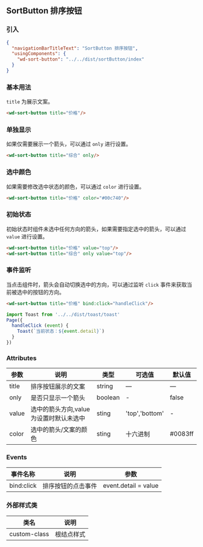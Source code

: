 ## SortButton 排序按钮

### 引入

```json
{
  "navigationBarTitleText": "SortButton 排序按钮",
  "usingComponents": {
    "wd-sort-button": "../../dist/sortButton/index"
  }
}

```

### 基本用法

`title` 为展示文案。
```html
<wd-sort-button title="价格"/>
```

### 单独显示

如果仅需要展示一个箭头，可以通过 `only` 进行设置。
```html
<wd-sort-button title="综合" only/>
```

### 选中颜色

如果需要修改选中状态的颜色，可以通过 `color` 进行设置。
```html
<wd-sort-button title="价格" color="#00c740"/>
```

### 初始状态

初始状态时组件未选中任何方向的箭头，如果需要指定选中的箭头，可以通过 `value` 进行设置。

```html
<wd-sort-button title="价格" value="top"/>
<wd-sort-button title="综合" only value="top"/>
```

### 事件监听

当点击组件时，箭头会自动切换选中的方向，可以通过监听 `click` 事件来获取当前被选中的按钮的方向。

```html
<wd-sort-button title="价格" bind:click="handleClick"/>
```

```javascript
import Toast from '../../dist/toast/toast'
Page({
  handleClick (event) {
    Toast(`当前状态：${event.detail}`)
  }
})
```

### Attributes
| 参数      | 说明                                 | 类型      | 可选值       | 默认值   |
|---------- |------------------------------------ |---------- |------------- |-------- |
| title | 排序按钮展示的文案 | string |	— |	— |
| only | 是否只显示一个箭头 | boolean |	- |	false |
| value | 选中的箭头方向,value为设置时默认未选中 | sting | 'top','bottom' | - |
| color | 选中的箭头/文案的颜色 | sting | 十六进制 | #0083ff |
### Events

| 事件名称      | 说明                                 | 参数     |
|------------- |------------------------------------ |-------- |
| bind:click | 排序按钮的点击事件 | event.detail = value |

### 外部样式类
| 类名     | 说明                |
|---------|---------------------|
| custom-class | 根结点样式 |